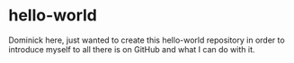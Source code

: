 # hello-world


Dominick here, just wanted to create this hello-world repository in order to introduce myself 
to all there is on GitHub and what I can do with it. 
